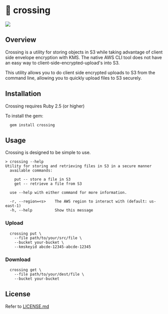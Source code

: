 # :children_crossing: crossing

![](https://github.com/stelligent/crossing/workflows/crossing/badge.svg)
## Overview
Crossing is a utility for storing objects in S3 while taking advantage of client side envelope encryption with KMS.  The native AWS CLI tool does not have an easy way to client-side-encrypted-upload's into S3.

This utility allows you to do client side encrypted uploads to S3 from the command line, allowing you to quickly upload files to S3 securely.

## Installation

Crossing requires Ruby 2.5 (or higher)

To install the gem:
```
  gem install crossing
```
## Usage
Crossing is designed to be simple to use.

```
> crossing --help
Utility for storing and retrieving files in S3 in a secure manner
  available commands:

    put -- store a file in S3
    get -- retrieve a file from S3

  use --help with either command for more information.

  -r, --region=<s>    The AWS region to interact with (default: us-east-1)
  -h, --help          Show this message
```

###  Upload
```
  crossing put \
    --file path/to/your/src/file \
    --bucket your-bucket \
    --kmskeyid abcde-12345-abcde-12345
```

### Download
```
  crossing get \
    --file path/to/your/dest/file \
    --bucket your-bucket
```
## License

Refer to [LICENSE.md](LICENSE.md)
